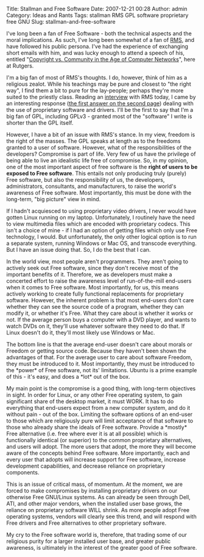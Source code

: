 Title: Stallman and Free Software
Date: 2007-12-21 00:28
Author: admin
Category: Ideas and Rants
Tags: stallman RMS GPL software proprietary free GNU
Slug: stallman-and-free-software

I've long been a fan of Free Software - both the technical aspects and
the moral implications. As such, I've long been
<span style="font-size:100%;">some</span>what of a fan of
[RMS](http://www.stallman.org), and have followed his public persona.
I've had the experience of <span style="font-size:100%;">exchanging
short emails with him, and was lucky enough to attend a speech of his,
entitled "</span>[<span style="font-size:100%;">Copyright vs. Community
in the Age of Computer
Networks</span>](http://www.fsf.org/events/rmsspeechrutgers/view)<span style="font-size:100%;">",
here at Rutgers.

I'm a big fan of most of RMS's thoughts. I do, however, think of him as
a religious zealot. While his teachings may be pure and closest to "the
right way", I find them a bit to pure for the lay-people; perhaps
they're more suited to the priestly class. Reading an
[interview](http://itmanagement.earthweb.com/cnews/article.php/3717476)
with RMS today, I came by an interesting response ([the first answer on
the second
page](http://itmanagement.earthweb.com/cnews/article.php/12035_3717476_2))
dealing with the use of proprietary software and drivers. I'll be the
first to say that I'm a big fan of GPL, including GPLv3 - granted most
of the "software" I write is shorter than the GPL itself.

However, I have a bit of an issue with RMS's stance. In my view, freedom
is the right of the masses. The GPL speaks at length as to the freedoms
granted to a user of software. However, what of the responsibilities of
the developers? Compromise is part of life. Very few of us have the
privilege of being able to live an idealistic life free of compromise.
So, in my opinion, one of the most important aspect of free software is
the <span style="font-weight: bold;">right of users to be exposed to
Free software</span>. This entails not only producing truly (purely)
Free software, but also the responsibility of us, the developers,
administrators, consultants, and manufacturers, to raise the world's
awareness of Free software. Most importantly, this must be done with the
long-term, "big picture" view in mind.

If I hadn't acquiesced to using proprietary video drivers, I never would
have gotten Linux running on my laptop. Unfortunately, I routinely have
the need to view multimedia files which are encoded with proprietary
codecs. This isn't a choice of mine - if I had an option of getting
files which only use Free technology, I would. But unfortunately, the
only other logical option is to run a separate system, running Windows
or Mac OS, and transcode everything. But I have an issue doing that. So,
I do the best that I can.

In the world view, most people aren't programmers. They aren't going to
actively seek out Free software, since they don't receive most of the
important benefits of it. Therefore, we as developers must make a
concerted effort to raise the awareness level of run-of-the-mill
end-users when it comes to Free software. Most importantly, for us, this
means actively working to create fully functional replacements for
proprietary software. However, the inherent problem is that most
end-users don't care whether they can see the source code of a program,
whether they can modify it, or whether it's Free. What they care about
is whether it works or not. If the average person buys a computer with a
DVD player, and wants to watch DVDs on it, they'll use whatever software
they need to do that. If Linux doesn't do it, they'll most likely use
Windows or Mac.

The bottom line is that the average end-user doesn't care about morals
or Freedom or getting source code. Because they haven't been shown the
advantages of that. For the average user to care about software Freedom,
they must be introduced to it. Most importantly, they must be introduced
to the \*power\* of Free software, not its' limitations. Ubuntu is a
prime example of this - it's easy, and does a \*lot\* out of the box.

My main point is the compromise is a good thing, with long-term
objectives in sight. In order for Linux, or any other Free operating
system, to gain significant share of the desktop market, it must WORK.
It has to do everything that end-users expect from a new computer
system, and do it without pain - out of the box. Limiting the software
options of an end-user to those which are religiously pure will limit
acceptance of that software to those who already share the ideals of
Free software. Provide a \*mostly\* Free alternative (i.e. free where
ever it is at all possible) which is functionally identical (or
superior) to the common proprietary alternatives, and users will adopt.
The more users that adopt, the more they will become aware of the
concepts behind Free software. More importantly, each and every user
that adopts will increase support for Free software, increase
development capabilities, and decrease reliance on proprietary
components.

This is an issue of critical mass, of momentum. At the moment, we are
forced to make compromises by installing proprietary drivers on our
otherwise Free GNU/Linux systems. As can already be seen through Dell,
ATI, and other major vendors, when the installed user base grows, the
reliance on proprietary software WILL shrink. As more people adopt Free
operating systems, vendors will clearly see this trend, and will respond
with Free drivers and Free alternatives to other proprietary software.

My cry to the Free software world is, therefore, that trading some of
our religious purity for a larger installed user base, and greater
public awareness, is ultimately in the interest of the greater good of
Free software.  
</span>
